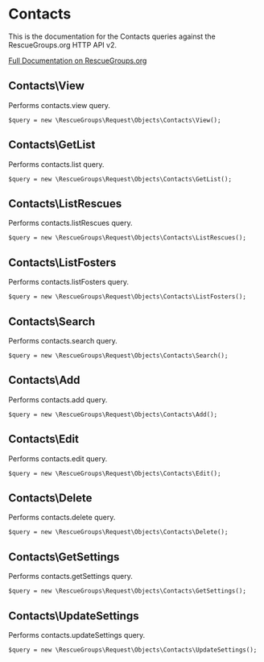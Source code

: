 # Contacts

This is the documentation for the Contacts queries against the RescueGroups.org HTTP API v2.

[Full Documentation on RescueGroups.org](https://userguide.rescuegroups.org/display/APIDG/Object+definitions#Objectdefinitions-contacts)

## Contacts\View

Performs contacts.view query.

    $query = new \RescueGroups\Request\Objects\Contacts\View();


## Contacts\GetList

Performs contacts.list query.

    $query = new \RescueGroups\Request\Objects\Contacts\GetList();


## Contacts\ListRescues

Performs contacts.listRescues query.

    $query = new \RescueGroups\Request\Objects\Contacts\ListRescues();


## Contacts\ListFosters

Performs contacts.listFosters query.

    $query = new \RescueGroups\Request\Objects\Contacts\ListFosters();


## Contacts\Search

Performs contacts.search query.

    $query = new \RescueGroups\Request\Objects\Contacts\Search();


## Contacts\Add

Performs contacts.add query.

    $query = new \RescueGroups\Request\Objects\Contacts\Add();


## Contacts\Edit

Performs contacts.edit query.

    $query = new \RescueGroups\Request\Objects\Contacts\Edit();


## Contacts\Delete

Performs contacts.delete query.

    $query = new \RescueGroups\Request\Objects\Contacts\Delete();


## Contacts\GetSettings

Performs contacts.getSettings query.

    $query = new \RescueGroups\Request\Objects\Contacts\GetSettings();


## Contacts\UpdateSettings

Performs contacts.updateSettings query.

    $query = new \RescueGroups\Request\Objects\Contacts\UpdateSettings();



